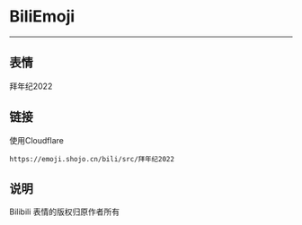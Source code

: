 # BiliEmoji
---
## 表情
拜年纪2022
## 链接
使用Cloudflare
```
https://emoji.shojo.cn/bili/src/拜年纪2022
```
## 说明
Bilibili 表情的版权归原作者所有
